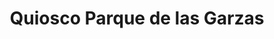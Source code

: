 ---
title: "Quiosco Parque de las Garzas"
url: /mexico/quiosco-parque-de-las-garzas/
shop: Kiosk
---
